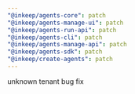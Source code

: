 ```yaml
---
"@inkeep/agents-core": patch
"@inkeep/agents-manage-ui": patch
"@inkeep/agents-run-api": patch
"@inkeep/agents-cli": patch
"@inkeep/agents-manage-api": patch
"@inkeep/agents-sdk": patch
"@inkeep/create-agents": patch
---
```


unknown tenant bug fix
